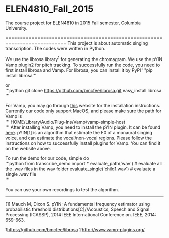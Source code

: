 # ELEN4810_Fall_2015
The course project for ELEN4810 in 2015 Fall semester, Columbia University.

===========================================================================
This project is about automatic singing transcription. The codes were written in Python.   

We use the librosa library$^1$ for generating the chromagram. We use the pYIN Vamp plugin$2$ for pitch tracking. To successfully run the code, you need to first install librosa and Vamp. For librosa, you can install it by PyPI
  '''pip install librosa'''
  
or   
'''python
  git clone https://github.com/bmcfee/librosa.git
  easy_install librosa  
'''

For Vamp, you may go through [this](https://code.soundsoftware.ac.uk/projects/vamp-plugin-sdk/wiki/Mtp1) website for the installation instructions. Currently our code only support MacOS, and please make sure the path for Vamp is   
'''
  HOME/Library/Audio/Plug-Ins/Vamp/vamp-simple-host  
'''
After installing Vamp, you need to install the pYIN plugin. It can be found [here](https://code.soundsoftware.ac.uk/projects/pyin). pYIN[1] is an algorithm that estimate the F0 of a monaural singing voice, and can estimate the vocal/non-vocal regions. Please follow the instructions on how to successfully install plugins for Vamp. You can find it on the website above.  


To run the demo for our code, simple do  
'''python
  from transcribe_demo import *
  evaluate_path('wav') # evaluate all the .wav files in the wav folder
  evaluate_single('child1.wav') # evaluate a single .wav file  
'''

You can use your own recordings to test the algorithm.  


----------------------------------------------------------------------------

[1] Mauch M, Dixon S. pYIN: A fundamental frequency estimator using probabilistic threshold distributions[C]//Acoustics, Speech and Signal Processing (ICASSP), 2014 IEEE International Conference on. IEEE, 2014: 659-663.

$1$https://github.com/bmcfee/librosa
$2$http://www.vamp-plugins.org/
